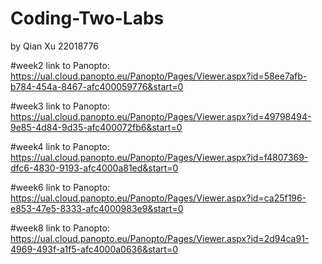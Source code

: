 # Coding-Two-Labs

by Qian Xu 22018776

#week2
link to Panopto: https://ual.cloud.panopto.eu/Panopto/Pages/Viewer.aspx?id=58ee7afb-b784-454a-8467-afc400059776&start=0

#week3
link to Panopto: https://ual.cloud.panopto.eu/Panopto/Pages/Viewer.aspx?id=49798494-9e85-4d84-9d35-afc400072fb6&start=0

#week4
link to Panopto: https://ual.cloud.panopto.eu/Panopto/Pages/Viewer.aspx?id=f4807369-dfc6-4830-9193-afc4000a81ed&start=0

#week6
link to Panopto: https://ual.cloud.panopto.eu/Panopto/Pages/Viewer.aspx?id=ca25f196-e853-47e5-8333-afc4000983e9&start=0

#week8
link to Panopto: https://ual.cloud.panopto.eu/Panopto/Pages/Viewer.aspx?id=2d94ca91-4969-493f-a1f5-afc4000a0636&start=0
